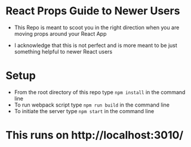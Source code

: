 # React Props Guide to Newer Users

 - This Repo is meant to scoot you in the right direction when you are moving props around your React App

 - I acknowledge that this is not perfect and is more meant to be just something helpful to newer React users
   

# Setup 
 - From the root directory of this repo type ```npm install``` in the command line 
 - To run webpack script type ```npm run build``` in the command line 
 - To initiate the server type ```npm start``` in the command line 

# This runs on http://localhost:3010/  